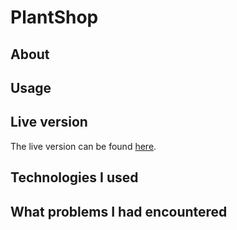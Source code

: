 # PlantShop

## About

## Usage

## Live version

The live version can be found [here]('').

## Technologies I used

## What problems I had encountered
